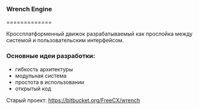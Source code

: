 ### Wrench Engine
=============

Кроссплатформенный движок разрабатываемый как прослойка между системой и пользовательским интерфейсом.

### Основные идеи разработки:
* гибкость архитектуры
* модульная система
* простота в использовании
* открытый код

Старый проект: https://bitbucket.org/FreeCX/wrench
